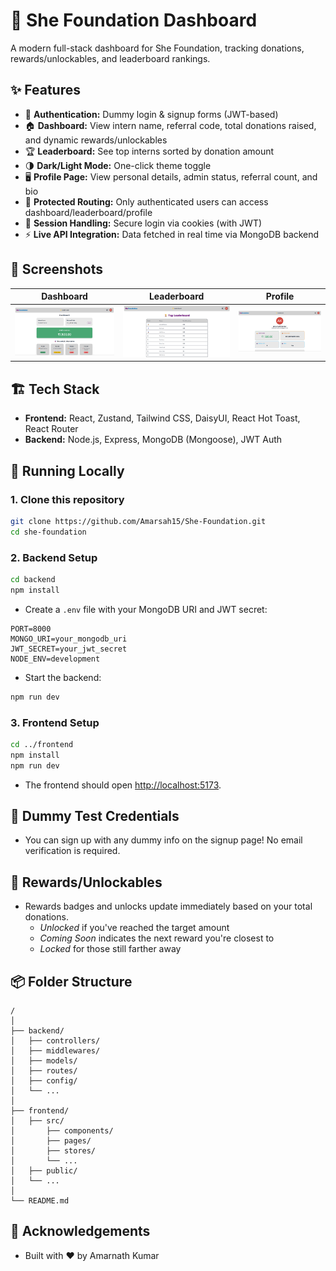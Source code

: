 # 🚀 She Foundation Dashboard

A modern full-stack dashboard for She Foundation, tracking donations, rewards/unlockables, and leaderboard rankings.

## ✨ Features

- 🪪 **Authentication:** Dummy login \& signup forms (JWT-based)
- 🏠 **Dashboard:** View intern name, referral code, total donations raised, and dynamic rewards/unlockables
- 🏆 **Leaderboard:** See top interns sorted by donation amount
- 🌗 **Dark/Light Mode:** One-click theme toggle
- 🖥️ **Profile Page:** View personal details, admin status, referral count, and bio
- 🚦 **Protected Routing:** Only authenticated users can access dashboard/leaderboard/profile
- 🍪 **Session Handling:** Secure login via cookies (with JWT)
- ⚡ **Live API Integration:** Data fetched in real time via MongoDB backend

## 📸 Screenshots

|          Dashboard          |          Leaderboard          |          Profile          |
| :-------------------------: | :---------------------------: | :-----------------------: |
| ![](./frontend/public/dashboard.png) | ![](./frontend/public/leaderboard.png) | ![](./frontend/public/profile.png) |

## 🏗️ Tech Stack

- **Frontend:** React, Zustand, Tailwind CSS, DaisyUI, React Hot Toast, React Router
- **Backend:** Node.js, Express, MongoDB (Mongoose), JWT Auth

## 🚦 Running Locally

### 1. Clone this repository

```bash
git clone https://github.com/Amarsah15/She-Foundation.git
cd she-foundation
```

### 2. Backend Setup

```bash
cd backend
npm install
```

- Create a `.env` file with your MongoDB URI and JWT secret:

```
PORT=8000
MONGO_URI=your_mongodb_uri
JWT_SECRET=your_jwt_secret
NODE_ENV=development
```

- Start the backend:

```bash
npm run dev
```

### 3. Frontend Setup

```bash
cd ../frontend
npm install
npm run dev
```

- The frontend should open [http://localhost:5173](http://localhost:5173).

## 🔑 Dummy Test Credentials

- You can sign up with any dummy info on the signup page! No email verification is required.

## 🎁 Rewards/Unlockables

- Rewards badges and unlocks update immediately based on your total donations.
  - _Unlocked_ if you've reached the target amount
  - _Coming Soon_ indicates the next reward you're closest to
  - _Locked_ for those still farther away

## 📦 Folder Structure

```
/
│
├── backend/
│   ├── controllers/
│   ├── middlewares/
│   ├── models/
│   ├── routes/
│   ├── config/
│   └── ...
│
├── frontend/
│   ├── src/
│       ├── components/
│       ├── pages/
│       ├── stores/
│       └── ...
│   ├── public/
│   └── ...
│
└── README.md
```

## 🙌 Acknowledgements

- Built with ❤️ by Amarnath Kumar
